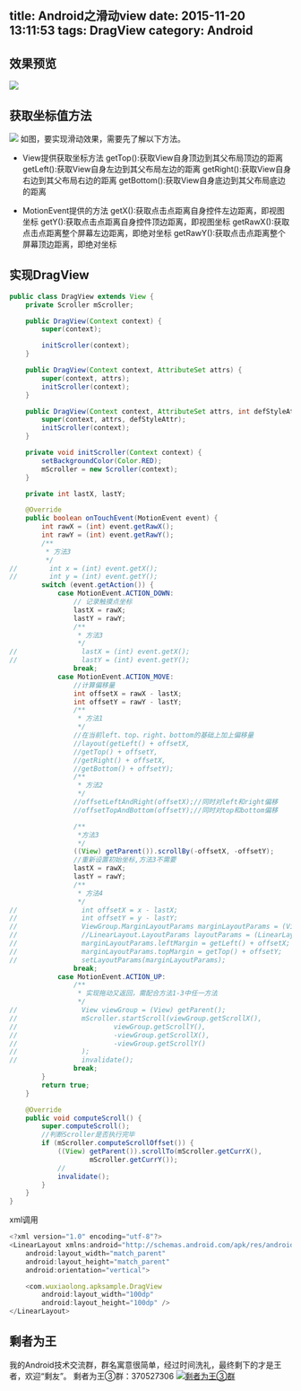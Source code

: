 title: Android之滑动view
date: 2015-11-20 13:11:53
tags: DragView
category: Android
---
## 效果预览
![](http://7q5c2h.com1.z0.glb.clouddn.com/DragView.gif)

<!--more-->
## 获取坐标值方法
![](http://7q5c2h.com1.z0.glb.clouddn.com/DragView.png)
如图，要实现滑动效果，需要先了解以下方法。
* View提供获取坐标方法
getTop():获取View自身顶边到其父布局顶边的距离
getLeft():获取View自身左边到其父布局左边的距离
getRight():获取View自身右边到其父布局右边的距离
getBottom():获取View自身底边到其父布局底边的距离

* MotionEvent提供的方法
getX():获取点击点距离自身控件左边距离，即视图坐标
getY():获取点击点距离自身控件顶边距离，即视图坐标
getRawX():获取点击点距离整个屏幕左边距离，即绝对坐标
getRawY():获取点击点距离整个屏幕顶边距离，即绝对坐标

## 实现DragView
```java
public class DragView extends View {
    private Scroller mScroller;

    public DragView(Context context) {
        super(context);

        initScroller(context);
    }

    public DragView(Context context, AttributeSet attrs) {
        super(context, attrs);
        initScroller(context);
    }

    public DragView(Context context, AttributeSet attrs, int defStyleAttr) {
        super(context, attrs, defStyleAttr);
        initScroller(context);
    }

    private void initScroller(Context context) {
        setBackgroundColor(Color.RED);
        mScroller = new Scroller(context);
    }

    private int lastX, lastY;

    @Override
    public boolean onTouchEvent(MotionEvent event) {
        int rawX = (int) event.getRawX();
        int rawY = (int) event.getRawY();
        /**
         * 方法3
         */
//        int x = (int) event.getX();
//        int y = (int) event.getY();
        switch (event.getAction()) {
            case MotionEvent.ACTION_DOWN:
                // 记录触摸点坐标
                lastX = rawX;
                lastY = rawY;
                /**
                 * 方法3
                 */
//                lastX = (int) event.getX();
//                lastY = (int) event.getY();
                break;
            case MotionEvent.ACTION_MOVE:
                //计算偏移量
                int offsetX = rawX - lastX;
                int offsetY = rawY - lastY;
                /**
                 * 方法1
                 */
                //在当前left、top、right、bottom的基础上加上偏移量
                //layout(getLeft() + offsetX,
                //getTop() + offsetY,
                //getRight() + offsetX,
                //getBottom() + offsetY);
                /**
                 * 方法2
                 */
                //offsetLeftAndRight(offsetX);//同时对left和right偏移
                //offsetTopAndBottom(offsetY);//同时对top和bottom偏移

                /**
                 *方法3
                 */
                ((View) getParent()).scrollBy(-offsetX, -offsetY);
                //重新设置初始坐标,方法3不需要
                lastX = rawX;
                lastY = rawY;
                /**
                 * 方法4
                 */
//                int offsetX = x - lastX;
//                int offsetY = y - lastY;
//                ViewGroup.MarginLayoutParams marginLayoutParams = (ViewGroup.MarginLayoutParams) getLayoutParams();
//                //LinearLayout.LayoutParams layoutParams = (LinearLayout.LayoutParams) getLayoutParams();
//                marginLayoutParams.leftMargin = getLeft() + offsetX;
//                marginLayoutParams.topMargin = getTop() + offsetY;
//                setLayoutParams(marginLayoutParams);
                break;
            case MotionEvent.ACTION_UP:
                /**
                 * 实现拖动又返回，需配合方法1-3中任一方法
                 */
//                View viewGroup = (View) getParent();
//                mScroller.startScroll(viewGroup.getScrollX(),
//                        viewGroup.getScrollY(),
//                        -viewGroup.getScrollX(),
//                        -viewGroup.getScrollY()
//                );
//                invalidate();
                break;
        }
        return true;
    }

    @Override
    public void computeScroll() {
        super.computeScroll();
        //判断Scroller是否执行完毕
        if (mScroller.computeScrollOffset()) {
            ((View) getParent()).scrollTo(mScroller.getCurrX(),
                    mScroller.getCurrY());
            //
            invalidate();
        }
    }
}

```
xml调用
```js
<?xml version="1.0" encoding="utf-8"?>
<LinearLayout xmlns:android="http://schemas.android.com/apk/res/android"
    android:layout_width="match_parent"
    android:layout_height="match_parent"
    android:orientation="vertical">

    <com.wuxiaolong.apksample.DragView
        android:layout_width="100dp"
        android:layout_height="100dp" />
</LinearLayout>

```

## 剩者为王
我的Android技术交流群，群名寓意很简单，经过时间洗礼，最终剩下的才是王者，欢迎“剩友”。
剩者为王③群：370527306 <a target="_blank" href="http://shang.qq.com/wpa/qunwpa?idkey=0a992ba077da4c8325cbfef1c9e81f0443ffb782a0f2135c1a8f7326baac58ac"><img border="0" src="http://pub.idqqimg.com/wpa/images/group.png" alt="剩者为王③群" title="剩者为王③群"></a>
